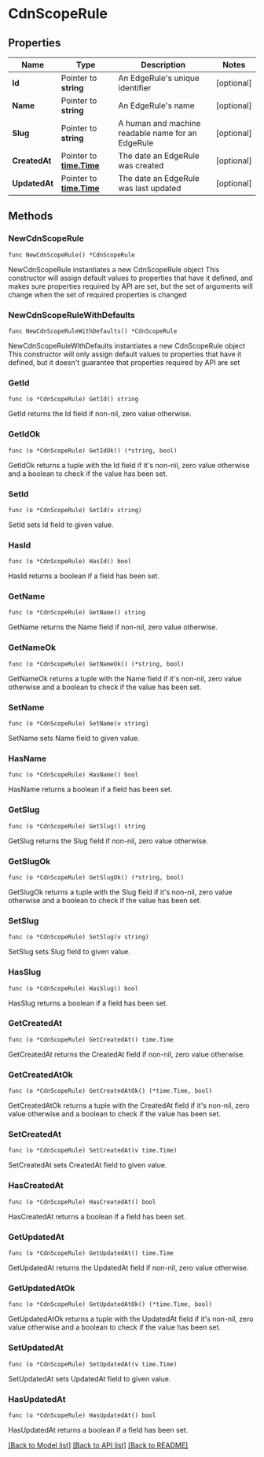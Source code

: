 # CdnScopeRule

## Properties

Name | Type | Description | Notes
------------ | ------------- | ------------- | -------------
**Id** | Pointer to **string** | An EdgeRule&#39;s unique identifier | [optional] 
**Name** | Pointer to **string** | An EdgeRule&#39;s name | [optional] 
**Slug** | Pointer to **string** | A human and machine readable name for an EdgeRule | [optional] 
**CreatedAt** | Pointer to [**time.Time**](time.Time.md) | The date an EdgeRule was created | [optional] 
**UpdatedAt** | Pointer to [**time.Time**](time.Time.md) | The date an EdgeRule was last updated | [optional] 

## Methods

### NewCdnScopeRule

`func NewCdnScopeRule() *CdnScopeRule`

NewCdnScopeRule instantiates a new CdnScopeRule object
This constructor will assign default values to properties that have it defined,
and makes sure properties required by API are set, but the set of arguments
will change when the set of required properties is changed

### NewCdnScopeRuleWithDefaults

`func NewCdnScopeRuleWithDefaults() *CdnScopeRule`

NewCdnScopeRuleWithDefaults instantiates a new CdnScopeRule object
This constructor will only assign default values to properties that have it defined,
but it doesn't guarantee that properties required by API are set

### GetId

`func (o *CdnScopeRule) GetId() string`

GetId returns the Id field if non-nil, zero value otherwise.

### GetIdOk

`func (o *CdnScopeRule) GetIdOk() (*string, bool)`

GetIdOk returns a tuple with the Id field if it's non-nil, zero value otherwise
and a boolean to check if the value has been set.

### SetId

`func (o *CdnScopeRule) SetId(v string)`

SetId sets Id field to given value.

### HasId

`func (o *CdnScopeRule) HasId() bool`

HasId returns a boolean if a field has been set.

### GetName

`func (o *CdnScopeRule) GetName() string`

GetName returns the Name field if non-nil, zero value otherwise.

### GetNameOk

`func (o *CdnScopeRule) GetNameOk() (*string, bool)`

GetNameOk returns a tuple with the Name field if it's non-nil, zero value otherwise
and a boolean to check if the value has been set.

### SetName

`func (o *CdnScopeRule) SetName(v string)`

SetName sets Name field to given value.

### HasName

`func (o *CdnScopeRule) HasName() bool`

HasName returns a boolean if a field has been set.

### GetSlug

`func (o *CdnScopeRule) GetSlug() string`

GetSlug returns the Slug field if non-nil, zero value otherwise.

### GetSlugOk

`func (o *CdnScopeRule) GetSlugOk() (*string, bool)`

GetSlugOk returns a tuple with the Slug field if it's non-nil, zero value otherwise
and a boolean to check if the value has been set.

### SetSlug

`func (o *CdnScopeRule) SetSlug(v string)`

SetSlug sets Slug field to given value.

### HasSlug

`func (o *CdnScopeRule) HasSlug() bool`

HasSlug returns a boolean if a field has been set.

### GetCreatedAt

`func (o *CdnScopeRule) GetCreatedAt() time.Time`

GetCreatedAt returns the CreatedAt field if non-nil, zero value otherwise.

### GetCreatedAtOk

`func (o *CdnScopeRule) GetCreatedAtOk() (*time.Time, bool)`

GetCreatedAtOk returns a tuple with the CreatedAt field if it's non-nil, zero value otherwise
and a boolean to check if the value has been set.

### SetCreatedAt

`func (o *CdnScopeRule) SetCreatedAt(v time.Time)`

SetCreatedAt sets CreatedAt field to given value.

### HasCreatedAt

`func (o *CdnScopeRule) HasCreatedAt() bool`

HasCreatedAt returns a boolean if a field has been set.

### GetUpdatedAt

`func (o *CdnScopeRule) GetUpdatedAt() time.Time`

GetUpdatedAt returns the UpdatedAt field if non-nil, zero value otherwise.

### GetUpdatedAtOk

`func (o *CdnScopeRule) GetUpdatedAtOk() (*time.Time, bool)`

GetUpdatedAtOk returns a tuple with the UpdatedAt field if it's non-nil, zero value otherwise
and a boolean to check if the value has been set.

### SetUpdatedAt

`func (o *CdnScopeRule) SetUpdatedAt(v time.Time)`

SetUpdatedAt sets UpdatedAt field to given value.

### HasUpdatedAt

`func (o *CdnScopeRule) HasUpdatedAt() bool`

HasUpdatedAt returns a boolean if a field has been set.


[[Back to Model list]](../README.md#documentation-for-models) [[Back to API list]](../README.md#documentation-for-api-endpoints) [[Back to README]](../README.md)



